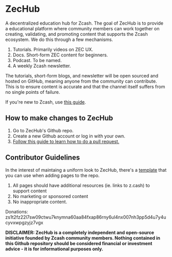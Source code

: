 # ZecHub
A decentralized education hub for Zcash.
The goal of ZecHub is to provide a educational platform where community members can work together on creating, validating, and promoting content that supports the Zcash ecosystem. We do this through a few mechanisms.

  1. Tutorials. Primarily videos on ZEC UX.
  2. Docs. Short-form ZEC content for beginners.
  3. Podcast. To be named.
  4. A weekly Zcash newsletter.
  
The tutorials, short-form blogs, and newsletter will be open sourced and hosted on GitHub, meaning anyone from the community can contribute. This is to ensure content is accurate and that the channel itself suffers from no single points of failure.

If you're new to Zcash, use [this guide](https://github.com/ZecHub/zechub/blob/main/zcashnewuseguide.md).

How to make changes to ZecHub
---
  1. Go to ZecHub's Github repo.
  2. Create a new Github account or log in with your own.
  3. [Follow this guide to learn how to do a pull request.](https://www.youtube.com/watch?v=YTbRzhQju4c&t=1s)
  
Contributor Guidelines
---
In the interest of maintaing a uniform look to ZecHub, there's a [template](https://github.com/ZecHub/zechub/edit/main/template.md) that you can use when adding pages to the repo.

  1. All pages should have additional resources (ie. links to z.cash) to support content
  2. No marketing or sponsored content
  3. No inappropriate content.
 
Donations: zs1t2fz22l7sw09ctwu7knymna60aa84fxap86rny6ul4nx007nh3pp5d4u7y4ucyvxwpgzyjz7vgx

**DISCLAIMER: ZecHub is a completely independent and open-source initiative founded by Zcash community members. Nothing contained in this Github repository should be considered financial or investment advice - it is for informational purposes only.**
